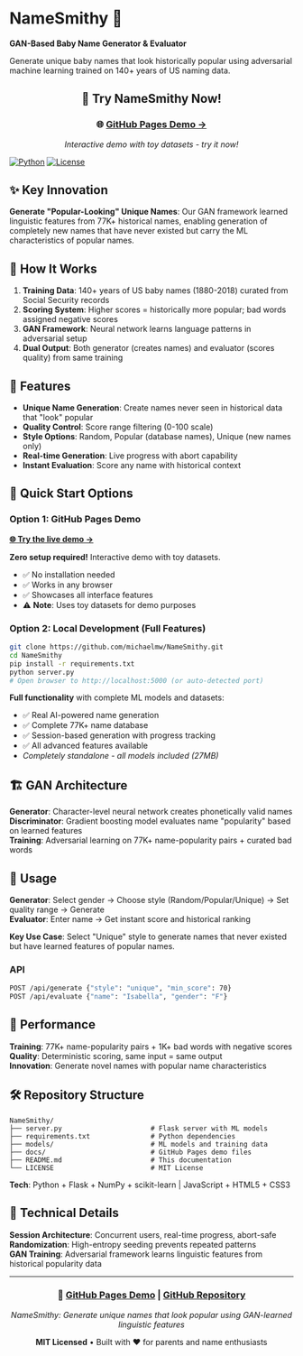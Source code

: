 # NameSmithy 🔨

**GAN-Based Baby Name Generator & Evaluator**

Generate unique baby names that look historically popular using adversarial machine learning trained on 140+ years of US naming data.

<div align="center">

## 🚀 **Try NameSmithy Now!**

### 🌐 [**GitHub Pages Demo →**](https://michaelmw.github.io/NameSmithy)
*Interactive demo with toy datasets - try it now!*

</div>

[![Python](https://img.shields.io/badge/python-3.7+-blue.svg)](https://python.org)
[![License](https://img.shields.io/badge/license-MIT-green.svg)](LICENSE)

## ✨ Key Innovation

**Generate "Popular-Looking" Unique Names**: Our GAN framework learned linguistic features from 77K+ historical names, enabling generation of completely new names that have never existed but carry the ML characteristics of popular names.

## 🧠 How It Works

1. **Training Data**: 140+ years of US baby names (1880-2018) curated from Social Security records
2. **Scoring System**: Higher scores = historically more popular; bad words assigned negative scores  
3. **GAN Framework**: Neural network learns language patterns in adversarial setup
4. **Dual Output**: Both generator (creates names) and evaluator (scores quality) from same training

## 🎯 Features

- **Unique Name Generation**: Create names never seen in historical data that "look" popular
- **Quality Control**: Score range filtering (0-100 scale)
- **Style Options**: Random, Popular (database names), Unique (new names only)
- **Real-time Generation**: Live progress with abort capability
- **Instant Evaluation**: Score any name with historical context

## 🚀 Quick Start Options

### Option 1: GitHub Pages Demo
**[🌐 Try the live demo →](https://michaelmw.github.io/NameSmithy)**

**Zero setup required!** Interactive demo with toy datasets.
- ✅ No installation needed
- ✅ Works in any browser
- ✅ Showcases all interface features
- ⚠️ **Note**: Uses toy datasets for demo purposes

### Option 2: Local Development (Full Features)
```bash
git clone https://github.com/michaelmw/NameSmithy.git
cd NameSmithy
pip install -r requirements.txt
python server.py
# Open browser to http://localhost:5000 (or auto-detected port)
```

**Full functionality** with complete ML models and datasets:
- ✅ Real AI-powered name generation
- ✅ Complete 77K+ name database
- ✅ Session-based generation with progress tracking
- ✅ All advanced features available
- *Completely standalone - all models included (27MB)*

## 🏗️ GAN Architecture

**Generator**: Character-level neural network creates phonetically valid names  
**Discriminator**: Gradient boosting model evaluates name "popularity" based on learned features  
**Training**: Adversarial learning on 77K+ name-popularity pairs + curated bad words

## 📖 Usage

**Generator**: Select gender → Choose style (Random/Popular/Unique) → Set quality range → Generate  
**Evaluator**: Enter name → Get instant score and historical ranking

**Key Use Case**: Select "Unique" style to generate names that never existed but have learned features of popular names.

### API
```bash
POST /api/generate {"style": "unique", "min_score": 70}
POST /api/evaluate {"name": "Isabella", "gender": "F"}
```

## 🎯 Performance

**Training**: 77K+ name-popularity pairs + 1K+ bad words with negative scores  
**Quality**: Deterministic scoring, same input = same output  
**Innovation**: Generate novel names with popular name characteristics

## 🛠️ Repository Structure

```
NameSmithy/
├── server.py                      # Flask server with ML models
├── requirements.txt               # Python dependencies
├── models/                        # ML models and training data
├── docs/                          # GitHub Pages demo files
├── README.md                      # This documentation
└── LICENSE                        # MIT License
```

**Tech**: Python + Flask + NumPy + scikit-learn | JavaScript + HTML5 + CSS3

## 🔬 Technical Details

**Session Architecture**: Concurrent users, real-time progress, abort-safe  
**Randomization**: High-entropy seeding prevents repeated patterns  
**GAN Training**: Adversarial framework learns linguistic features from historical popularity data

---

<div align="center">

### 🚀 [**GitHub Pages Demo**](https://michaelmw.github.io/NameSmithy) | [**GitHub Repository**](https://github.com/MichaelMW/NameSmithy)

*NameSmithy: Generate unique names that look popular using GAN-learned linguistic features*

**MIT Licensed** • Built with ❤️ for parents and name enthusiasts

</div>
